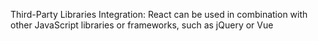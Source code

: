 Third-Party Libraries Integration: React can be used in combination with other JavaScript libraries or frameworks, such as jQuery or Vue